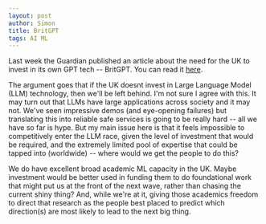 ```yaml
---
layout: post
author: Simon
title: BritGPT
tags: AI ML
---
```


Last week the Guardian published an article about the need for the UK to invest in its own GPT tech -- BritGPT. You can read it [here](https://www.theguardian.com/business/2023/feb/22/uk-needs-its-own-britgpt-or-will-face-an-uncertain-future-mps-hear).

The argument goes that if the UK doesnt invest in Large Language Model (LLM) technology, then we'll be left behind. I'm not sure I agree with this. It may turn out that LLMs have large applications across society and it may not. We've seen impressive demos (and eye-opening failures) but translating this into reliable safe services is going to be really hard -- all we have so far is hype. But my main issue here is that it feels impossible to competitively enter the LLM race, given the level of investment that would be required, and the extremely limited pool of expertise that could be tapped into (worldwide) -- where would we get the people to do this?

We do have excellent broad academic ML capacity in the UK. Maybe investment would be better used in funding them to do foundational work that might put us at the front of the next wave, rather than chasing the current shiny thing? And, while we're at it, giving those academics freedom to direct that research as the people best placed to predict which direction(s) are most likely to lead to the next big thing.

